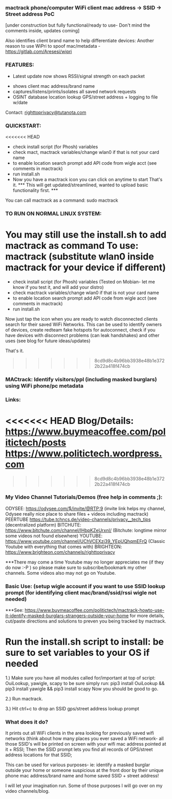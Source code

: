 ### mactrack phone/computer WiFi client mac address -> SSID -> Street address PoC

[under construction but fully functional/ready to use- Don't mind the comments inside, updates coming]

Also identifies client brand name to help differentiate devices:
Another reason to use WiPri to spoof mac/metadata - https://gitlab.com/Aresesi/wipri 

### FEATURES:
* Latest update now shows RSSI/signal strength on each packet
- shows client mac address/brand name
- captures/listens/prints/isolates all saved network requests 
- OSINT database location lookup GPS/street address + logging to file w/date

Contact: righttoprivacy@tutanota.com

### QUICKSTART:
<<<<<<< HEAD
- check install script (for Phosh) variables
- check mact, mactrack variables/change wlan0 if that is not your card name
- to enable location search prompt add API code from wigle acct (see comments in mactrack)
- run install.sh
- Now you have a mactrack icon you can click on anytime to start
That's it. *** This will get updated/streamlined, wanted to upload basic functionality first. ***

You can call mactrack as a command: sudo mactrack

### TO RUN ON NORMAL LINUX SYSTEM:
You may still use the install.sh to add mactrack as command
To use: mactrack 
(substitute wlan0 inside mactrack for your device if different)
=======
- check install script (for Phosh) variables (Tested on Mobian- let me know if you test it, and will add your distro)
- check mactrack variables/change wlan0 if that is not your card name
- to enable location search prompt add API code from wigle acct (see comments in mactrack)
- run install.sh

Now just tap the icon when you are ready to watch disconnected clients search for their saved WiFi Networks. This can be used to identify owners of devices, create redteam fake hotspots for autoconnect, check if you have devices with disconnect problems (can leak handshakes) and other uses (see blog for future ideas/updates) 

That's it.
>>>>>>> 8cd9d8c4b96bb3938e48b1e3722b22a418f474cb

### MACtrack: Identify visitors/ppl (including masked burglars) using WiFi phone/pc metadata

### Links:
<<<<<<< HEAD
Blog/Details:
https://www.buymeacoffee.com/politictech/posts
https://www.politictech.wordpress.com
=======
>>>>>>> 8cd9d8c4b96bb3938e48b1e3722b22a418f474cb

### My Video Channel Tutorials/Demos (free help in comments ;):
ODYSEE: https://odysee.com/$/invite/@RTP:9 (invite link helps my channel, Odysee really nice place to share files + videos including mactrack)
PEERTUBE https://tube.tchncs.de/video-channels/privacy__tech_tips (decentralized platform)
BITCHUTE: https://www.bitchute.com/channel/IHbpKZeUrxnI/ (Bitchute: longtime mirror some videos not found elsewhere)
YOUTUBE: https://www.youtube.com/channel/UChVCEXzi39_YEpUQhqmEFrQ (Classic Youtube with everything that comes with)
BRIGHTEON: https://www.brighteon.com/channels/righttoprivacy

***There may come a time Youtube may no longer appreciates me (if they do now :-P ) so please make sure to subscribe/bookmark my other channels. Some videos also may not go on Youtube.

### Basic Use:  (setup wigle account if you want to use SSID lookup prompt (for identifying client mac/brand/ssid/rssi wigle not needed)

***See: https://www.buymeacoffee.com/politictech/mactrack-howto-use-it-identify-masked-burglars-strangers-outside-your-home for more details, cut/paste 
    directions and solutions to preven you being tracked by mactrack.
# Run the install.sh script to install: be sure to set variables to your OS if needed

1.) Make sure you have all modules called for/important at top of script: OuiLookup, yawigle, scapy
    to be sure simply run: pip3 install OuiLookup && pip3 install yawigle && pip3 install scapy
    Now you should be good to go.

2.) Run mactrack.

3.) Hit ctrl+c to drop an SSID gps/street address lookup prompt

### What does it do?

It prints out all WiFi clients in the area looking for previously saved wifi networks (think about how 
many places you ever saved a WiFi network- all those SSID's will be printed on screen with your wifi mac 
address pointed at it + RSSI; Then the SSID prompt lets you find all records of GPS/street address locations for 
that SSID;

This can be used for various purposes- ie: identify a masked burglar outside your home or someone 
suspicious at the front door by their unique phone mac address/brand name and home saved SSID + street 
address!  

I will let your imagination run. Some of those purposes I will go over on my video channels/blog.
